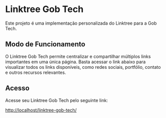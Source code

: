 # Linktree Gob Tech

Este projeto é uma implementação personalizada do Linktree para a Gob Tech.

## Modo de Funcionamento

O Linktree Gob Tech permite centralizar e compartilhar múltiplos links importantes em uma única página. Basta acessar o link abaixo para visualizar todos os links disponíveis, como redes sociais, portfólio, contato e outros recursos relevantes.

## Acesso

Acesse seu Linktree Gob Tech pelo seguinte link:

[http://localhost/linktree-gob-tech/](http://localhost/linktree-gob-tech/)
